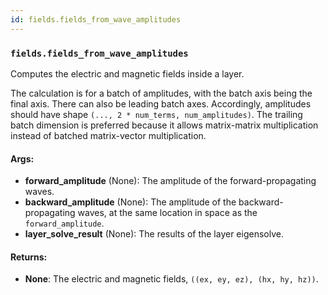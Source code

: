```yaml
---
id: fields.fields_from_wave_amplitudes
---
```


    
### `fields.fields_from_wave_amplitudes`
Computes the electric and magnetic fields inside a layer.

The calculation is for a batch of amplitudes, with the batch axis being the
final axis. There can also be leading batch axes. Accordingly, amplitudes
should have shape `(..., 2 * num_terms, num_amplitudes)`. The trailing batch
dimension is preferred because it allows matrix-matrix multiplication instead
of batched matrix-vector multiplication.

#### Args:
- **forward_amplitude** (None): The amplitude of the forward-propagating waves.
- **backward_amplitude** (None): The amplitude of the backward-propagating waves,
at the same location in space as the `forward_amplitude`.
- **layer_solve_result** (None): The results of the layer eigensolve.

#### Returns:
- **None**: The electric and magnetic fields, `((ex, ey, ez), (hx, hy, hz))`.

